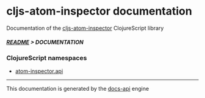 
# cljs-atom-inspector documentation

Documentation of the [cljs-atom-inspector](https://github.com/bithandshake/cljs-atom-inspector) ClojureScript library

##### [README](../README.md) > DOCUMENTATION

### ClojureScript namespaces

* [atom-inspector.api](cljs/atom-inspector/API.md)

---

This documentation is generated by the [docs-api](https://github.com/bithandshake/docs-api) engine

